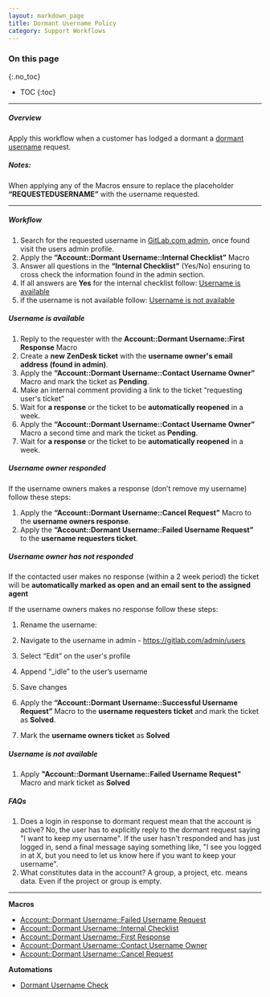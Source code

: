 ```yaml
---
layout: markdown_page
title: Dormant Username Policy
category: Support Workflows
---
```


### On this page
{:.no_toc}

- TOC
{:toc}

----

##### Overview
Apply this workflow when a customer has lodged a dormant a [dormant username](https://about.gitlab.com/handbook/support/#dormantusers) request.

##### Notes:
When applying any of the Macros ensure to replace the placeholder **“REQUESTEDUSERNAME”** with the username requested.
______________

##### Workflow

1. Search for the requested username in [GitLab.com admin](https://gitlab.com/admin/users), once found visit the users admin profile.
1. Apply the **“Account::Dormant Username::Internal Checklist”** Macro
1. Answer all questions in the **“Internal Checklist”** (Yes/No) ensuring to cross check the information found in the admin section. 
1. If all answers are **Yes** for the internal checklist follow: [Username is available](#username-is-available) 
1. if the username is not available follow: [Username is not available](#username-is-not-available)

##### Username is available 

1. Reply to the requester with the **Account::Dormant Username::First Response** Macro
1. Create a **new ZenDesk ticket** with the **username owner's email address (found in admin)**. 
1. Apply the **“Account::Dormant Username::Contact Username Owner”** Macro and mark the ticket as **Pending**. 
1. Make an internal comment providing a link to the ticket “requesting user's ticket”
1. Wait for **a response** or the ticket to be **automatically reopened** in a week.
1. Apply the **“Account::Dormant Username::Contact Username Owner”** Macro a second time and mark the ticket as **Pending**.
1. Wait for **a response** or the ticket to be **automatically reopened** in a week.


##### Username owner responded
If the username owners makes a response (don’t remove my username) follow these steps:

1. Apply the **“Account::Dormant Username::Cancel Request”** Macro to the **username owners response**.
1. Apply the **“Account::Dormant Username::Failed Username Request”** to the **username requesters ticket**. 


##### Username owner has not responded

If the contacted user makes no response (within a 2 week period) the ticket will be **automatically marked as open and an email sent to the assigned agent** 

If the username owners makes no response follow these steps:

1. Rename the username:
1. Navigate to the username in admin - https://gitlab.com/admin/users
1. Select “Edit” on the user's profile
1. Append “_idle” to the user’s username 
1. Save changes


1. Apply the **“Account::Dormant Username::Successful Username Request”** Macro to the **username requesters ticket** and mark the ticket as **Solved**. 
2. Mark the **username owners ticket** as **Solved**


##### Username is not available 

1. Apply **"Account::Dormant Username::Failed Username Request"** Macro and mark ticket as **Solved**


##### FAQs

1. Does a login in response to dormant request mean that the account is active? No, the user has to explicitly reply to the dormant request saying "I want to keep my username". If the user hasn't responded and has just logged in, send a final message saying something like, "I see you logged in at X, but you need to let us know here if you want to keep your username".
1. What constitutes data in the account? A group, a project, etc. means data. Even if the project or group is empty.


__________________

**Macros**

* [Account::Dormant Username::Failed Username Request](https://gitlab.zendesk.com/rules/94534768/edit)
* [Account::Dormant Username::Internal Checklist](https://gitlab.zendesk.com/rules/93505588/edit)
* [Account::Dormant Username::First Response](https://gitlab.zendesk.com/rules/94687707)
* [Account::Dormant Username::Contact Username Owner](https://gitlab.zendesk.com/rules/94531288/edit)
* [Account::Dormant Username::Cancel Request](https://gitlab.zendesk.com/rules/94534828/edit)

**Automations**

* [Dormant Username Check](https://gitlab.zendesk.com/rules/94693587/edit)
